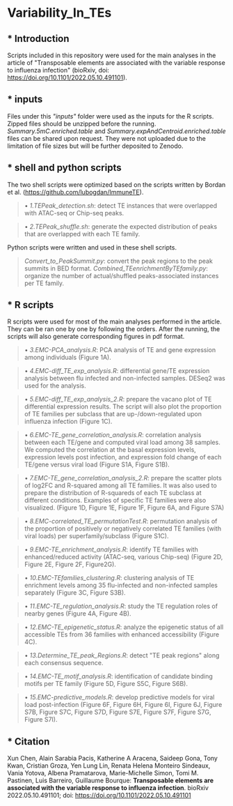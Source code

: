 # Variability_In_TEs

## * Introduction
Scripts included in this repository were used for the main analyses in the article of "Transposable elements are associated with the variable response to influenza infection" (bioRxiv, doi: https://doi.org/10.1101/2022.05.10.491101).

## * inputs
Files under this *"inputs"* folder were used as the inputs for the R scripts. Zipped files should be unzipped before the running. *Summary.5mC.enriched.table* and *Summary.expAndCentroid.enriched.table* files can be shared upon request. They were not uploaded due to the limitation of file sizes but will be further deposited to Zenodo.

## * shell and python scripts
The two shell scripts were optimized based on the scripts written by Bordan et al. (https://github.com/lubogdan/ImmuneTE).
>•	*1.TEPeak_detection.sh*: detect TE instances that were overlapped with ATAC-seq or Chip-seq peaks.

>•	*2.TEPeak_shuffle.sh*: generate the expected distribution of peaks that are overlapped with each TE family.<br />

Python scripts were written and used in these shell scripts. 
>*Convert_to_PeakSummit.py*: convert the peak regions to the peak summits in BED format. *Combined_TEenrichmentByTEfamily.py*: organize the number of actual/shuffled peaks-associated instances per TE family. 

## * R scripts
R scripts were used for most of the main analyses performed in the article. They can be ran one by one by following the orders. After the running, the scripts will also generate corresponding figures in pdf format.

>•	*3.EMC-PCA_analysis.R*: PCA analysis of TE and gene expression among individuals (Figure 1A).

>•	*4.EMC-diff_TE_exp_analysis.R*: differential gene/TE expression analysis between flu infected and non-infected samples. DESeq2 was used for the analysis.

>•	*5.EMC-diff_TE_exp_analysis_2.R*: prepare the vacano plot of TE differential expression results. The script will also plot the proportion of TE families per subclass that are up-/down-regulated upon influenza infection (Figure 1C).

>•	*6.EMC-TE_gene_correlation_analysis.R*: correlation analysis between each TE/gene and computed viral load among 38 samples. We computed the correlation at the basal expression levels, expression levels post infection, and expression fold change of each TE/gene versus viral load (Figure S1A, Figure S1B).

>•	*7.EMC-TE_gene_correlation_analysis_2.R*: prepare the scatter plots of log2FC and R-squared among all TE families. It was also used to prepare the distribution of R-squareds of each TE subclass at different conditions. Examples of specific TE families were also visualized. (Figure 1D, Figure 1E, Figure 1F, Figure 6A, and Figure S7A)

>•	*8.EMC-correlated_TE_permutationTest.R*: permutation analysis of the proportion of positively or negatively correlated TE families (with viral loads) per superfamily/subclass (Figure S1C).

>•	*9.EMC-TE_enrichment_analysis.R*: identify TE families with enhanced/reduced activity (ATAC-seq, various Chip-seq) (Figure 2D, Figure 2E, Figure 2F, Figure2G).

>•	*10.EMC-TEfamilies_clustering.R*: clustering analysis of TE enrichment levels among 35 flu-infected and non-infected samples separately (Figure 3C, Figure S3B).

>•	*11.EMC-TE_regulation_analysis.R*: study the TE regulation roles of nearby genes (Figure 4A, Figure 4B). 

>•	*12.EMC-TE_epigenetic_status.R*: analyze the epigenetic status of all accessible TEs from 36 families with enhanced accessibility (Figure 4C).

>•	*13.Determine_TE_peak_Regions.R*: detect "TE peak regions" along each consensus sequence.

>•	*14.EMC-TE_motif_analysis.R*: identification of candidate binding motifs per TE family (Figure 5D, Figure S5C, Figure S6B).

>•	*15.EMC-predictive_models.R*: develop predictive models for viral load post-infection (Figure 6F, Figure 6H, Figure 6I, Figure 6J, Figure S7B, Figure S7C, Figure S7D, Figure S7E, Figure S7F, Figure S7G, Figure S7I). 

## * Citation
Xun Chen, Alain Sarabia Pacis, Katherine A Aracena, Saideep Gona, Tony Kwan, Cristian Groza, Yen Lung Lin, Renata Helena Monteiro Sindeaux, Vania Yotova, Albena Pramatarova, Marie-Michelle Simon, Tomi M. Pastinen, Luis Barreiro, Guillaume Bourque: **Transposable elements are associated with the variable response to influenza infection**. bioRxiv 2022.05.10.491101; doi: https://doi.org/10.1101/2022.05.10.491101

